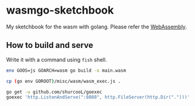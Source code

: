 # wasmgo-sketchbook

My sketchbook for the wasm with golang.
Please refer the [WebAssembly](https://github.com/golang/go/wiki/WebAssembly).

## How to build and serve

Write it with a command using `fish` shell.

```sh
env GOOS=js GOARCH=wasm go build -o main.wasm
```

```sh
cp (go env GOROOT)/misc/wasm/wasm_exec.js .
```

```sh
go get -u github.com/shurcooL/goexec
goexec 'http.ListenAndServe(":8080", http.FileServer(http.Dir(".")))'
```
